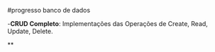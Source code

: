 #progresso banco de dados

-**CRUD Completo**: Implementações das Operações de Create, Read, Update, Delete.

**